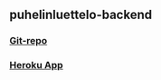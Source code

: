 ## puhelinluettelo-backend

### [Git-repo](https://github.com/brontto/puhelinluettelo-backend)

### [Heroku App](https://limitless-ravine-62486.herokuapp.com/)